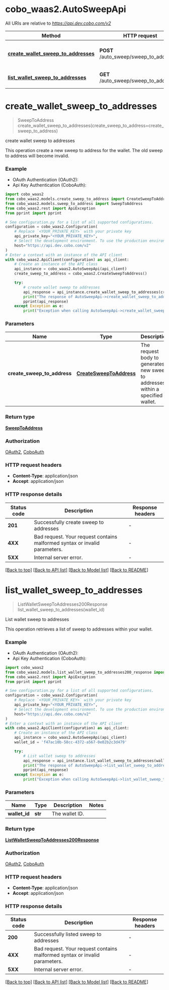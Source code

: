 # cobo_waas2.AutoSweepApi

All URIs are relative to *https://api.dev.cobo.com/v2*

Method | HTTP request | Description
------------- | ------------- | -------------
[**create_wallet_sweep_to_addresses**](AutoSweepApi.md#create_wallet_sweep_to_addresses) | **POST** /auto_sweep/sweep_to_addresses | create wallet sweep to addresses
[**list_wallet_sweep_to_addresses**](AutoSweepApi.md#list_wallet_sweep_to_addresses) | **GET** /auto_sweep/sweep_to_addresses | List wallet sweep to addresses


# **create_wallet_sweep_to_addresses**
> SweepToAddress create_wallet_sweep_to_addresses(create_sweep_to_address=create_sweep_to_address)

create wallet sweep to addresses

This operation create a new sweep to address for the wallet. The old sweep to address will become invalid. 

### Example

* OAuth Authentication (OAuth2):
* Api Key Authentication (CoboAuth):

```python
import cobo_waas2
from cobo_waas2.models.create_sweep_to_address import CreateSweepToAddress
from cobo_waas2.models.sweep_to_address import SweepToAddress
from cobo_waas2.rest import ApiException
from pprint import pprint

# See configuration.py for a list of all supported configurations.
configuration = cobo_waas2.Configuration(
    # Replace `<YOUR_PRIVATE_KEY>` with your private key
    api_private_key="<YOUR_PRIVATE_KEY>",
    # Select the development environment. To use the production environment, change the URL to https://api.cobo.com/v2.
    host="https://api.dev.cobo.com/v2"
)
# Enter a context with an instance of the API client
with cobo_waas2.ApiClient(configuration) as api_client:
    # Create an instance of the API class
    api_instance = cobo_waas2.AutoSweepApi(api_client)
    create_sweep_to_address = cobo_waas2.CreateSweepToAddress()

    try:
        # create wallet sweep to addresses
        api_response = api_instance.create_wallet_sweep_to_addresses(create_sweep_to_address=create_sweep_to_address)
        print("The response of AutoSweepApi->create_wallet_sweep_to_addresses:\n")
        pprint(api_response)
    except Exception as e:
        print("Exception when calling AutoSweepApi->create_wallet_sweep_to_addresses: %s\n" % e)
```



### Parameters


Name | Type | Description  | Notes
------------- | ------------- | ------------- | -------------
 **create_sweep_to_address** | [**CreateSweepToAddress**](CreateSweepToAddress.md)| The request body to generates a new sweep to addresses within a specified wallet. | [optional] 

### Return type

[**SweepToAddress**](SweepToAddress.md)

### Authorization

[OAuth2](../README.md#OAuth2), [CoboAuth](../README.md#CoboAuth)

### HTTP request headers

 - **Content-Type**: application/json
 - **Accept**: application/json

### HTTP response details

| Status code | Description | Response headers |
|-------------|-------------|------------------|
**201** | Successfully create sweep to addresses |  -  |
**4XX** | Bad request. Your request contains malformed syntax or invalid parameters. |  -  |
**5XX** | Internal server error. |  -  |

[[Back to top]](#) [[Back to API list]](../README.md#documentation-for-api-endpoints) [[Back to Model list]](../README.md#documentation-for-models) [[Back to README]](../README.md)

# **list_wallet_sweep_to_addresses**
> ListWalletSweepToAddresses200Response list_wallet_sweep_to_addresses(wallet_id)

List wallet sweep to addresses

This operation retrieves a list of sweep to addresses within your wallet. 

### Example

* OAuth Authentication (OAuth2):
* Api Key Authentication (CoboAuth):

```python
import cobo_waas2
from cobo_waas2.models.list_wallet_sweep_to_addresses200_response import ListWalletSweepToAddresses200Response
from cobo_waas2.rest import ApiException
from pprint import pprint

# See configuration.py for a list of all supported configurations.
configuration = cobo_waas2.Configuration(
    # Replace `<YOUR_PRIVATE_KEY>` with your private key
    api_private_key="<YOUR_PRIVATE_KEY>",
    # Select the development environment. To use the production environment, change the URL to https://api.cobo.com/v2.
    host="https://api.dev.cobo.com/v2"
)
# Enter a context with an instance of the API client
with cobo_waas2.ApiClient(configuration) as api_client:
    # Create an instance of the API class
    api_instance = cobo_waas2.AutoSweepApi(api_client)
    wallet_id = 'f47ac10b-58cc-4372-a567-0e02b2c3d479'

    try:
        # List wallet sweep to addresses
        api_response = api_instance.list_wallet_sweep_to_addresses(wallet_id)
        print("The response of AutoSweepApi->list_wallet_sweep_to_addresses:\n")
        pprint(api_response)
    except Exception as e:
        print("Exception when calling AutoSweepApi->list_wallet_sweep_to_addresses: %s\n" % e)
```



### Parameters


Name | Type | Description  | Notes
------------- | ------------- | ------------- | -------------
 **wallet_id** | **str**| The wallet ID. | 

### Return type

[**ListWalletSweepToAddresses200Response**](ListWalletSweepToAddresses200Response.md)

### Authorization

[OAuth2](../README.md#OAuth2), [CoboAuth](../README.md#CoboAuth)

### HTTP request headers

 - **Content-Type**: application/json
 - **Accept**: application/json

### HTTP response details

| Status code | Description | Response headers |
|-------------|-------------|------------------|
**200** | Successfully listed sweep to addresses |  -  |
**4XX** | Bad request. Your request contains malformed syntax or invalid parameters. |  -  |
**5XX** | Internal server error. |  -  |

[[Back to top]](#) [[Back to API list]](../README.md#documentation-for-api-endpoints) [[Back to Model list]](../README.md#documentation-for-models) [[Back to README]](../README.md)

